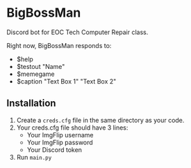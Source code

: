 # BigBossMan

Discord bot for EOC Tech Computer Repair class.

Right now, BigBossMan responds to:
- $help
- $testout "Name"
- $memegame
- $caption "Text Box 1" "Text Box 2"

## Installation
1. Create a `creds.cfg` file in the same directory as your code.
2. Your creds.cfg file should have 3 lines:
    - Your ImgFlip username
    - Your ImgFlip password
    - Your Discord token
3. Run `main.py`